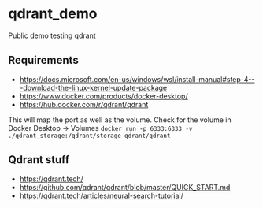 # qdrant_demo
Public demo testing qdrant

## Requirements

- https://docs.microsoft.com/en-us/windows/wsl/install-manual#step-4---download-the-linux-kernel-update-package
- https://www.docker.com/products/docker-desktop/
- https://hub.docker.com/r/qdrant/qdrant

This will map the port as well as the volume. Check for the volume in Docker Desktop -> Volumes
`docker run -p 6333:6333 -v ./qdrant_storage:/qdrant/storage qdrant/qdrant`


## Qdrant stuff

- https://qdrant.tech/
- https://github.com/qdrant/qdrant/blob/master/QUICK_START.md
- https://qdrant.tech/articles/neural-search-tutorial/